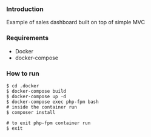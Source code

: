 ### Introduction
Example of sales dashboard built on top of simple MVC

### Requirements
- Docker
- docker-compose

### How to run
```shell
$ cd .docker
$ docker-compose build
$ docker-compose up -d
$ docker-compose exec php-fpm bash
# inside the container run
$ composer install

# to exit php-fpm container run
$ exit
```